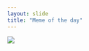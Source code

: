 ```yaml
---
layout: slide
title: "Meme of the day"
---
```

[<img src="https://mamasgeeky.com/wp-content/uploads/2020/03/coronavirus-meme-1.jpg">](https://mamasgeeky.com/2020/03/coronavirus-memes.html)